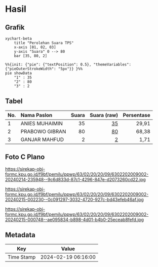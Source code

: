 # Hasil

## Grafik

```mermaid
xychart-beta
    title "Perolehan Suara TPS"
    x-axis [01, 02, 03]
    y-axis "Suara" 0 --> 80
    bar [35, 80, 2]
```

```mermaid
%%{init: {"pie": {"textPosition": 0.5}, "themeVariables": {"pieOuterStrokeWidth": "5px"}} }%%
pie showData
    "1" : 35
    "2" : 80
    "3" : 2
```

## Tabel

| No. | Nama Paslon    | Suara | Suara (raw) | Persentase |
|:--- |:-------------- | -----:| -----------:| ----------:|
| 1   | ANIES MUHAIMIN | 35    | [35][p-1]   | 29,91      |
| 2   | PRABOWO GIBRAN | 80    | [80][p-2]   | 68,38      |
| 3   | GANJAR MAHFUD  | 2     | [2][p-3]    | 1,71       |


[p-1]: https://github.com/gigit-pemilu/pemilu-2024-63-kalimantan-selatan/blob/main/pilpres/hitung-suara/sub/63-kalimantan-selatan/sub/02-kotabaru/sub/20-pulau-laut-kepulauan/sub/2009-oka-oka/sub/002-tps/sub/paslon-1.txt
[p-2]: https://github.com/gigit-pemilu/pemilu-2024-63-kalimantan-selatan/blob/main/pilpres/hitung-suara/sub/63-kalimantan-selatan/sub/02-kotabaru/sub/20-pulau-laut-kepulauan/sub/2009-oka-oka/sub/002-tps/sub/paslon-2.txt
[p-3]: https://github.com/gigit-pemilu/pemilu-2024-63-kalimantan-selatan/blob/main/pilpres/hitung-suara/sub/63-kalimantan-selatan/sub/02-kotabaru/sub/20-pulau-laut-kepulauan/sub/2009-oka-oka/sub/002-tps/sub/paslon-3.txt

## Foto C Plano

https://sirekap-obj-formc.kpu.go.id/f9bf/pemilu/ppwp/63/02/20/20/09/6302202009002-20240214-235948--9c6d833d-87c1-4296-847e-d2073260cd22.jpg

https://sirekap-obj-formc.kpu.go.id/f9bf/pemilu/ppwp/63/02/20/20/09/6302202009002-20240215-002230--0c091297-3032-4720-927c-bd43efeb46af.jpg

https://sirekap-obj-formc.kpu.go.id/f9bf/pemilu/ppwp/63/02/20/20/09/6302202009002-20240215-000748--ae095834-b898-4d01-b4b0-25eceab8fefd.jpg


## Metadata

| Key        | Value               |
| ---------- | ------------------- |
| Time Stamp | 2024-02-19 06:16:00 |



